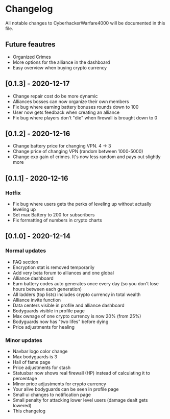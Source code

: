 # Changelog

All notable changes to CyberhackerWarfare4000 will be documented in this file.

## Future feautres

- Organized Crimes
- More options for the alliance in the dashboard
- Easy overview when buying crypto currency

## [0.1.3] - 2020-12-17

- Change repair cost do be more dynamic
- Alliances bosses can now organize their own members
- Fix bug where earning battery bonuses rounds down to 100
- User now gets feedback when creating an alliance
- Fix bug where players don't "die" when firewall is brought down to 0

## [0.1.2] - 2020-12-16

- Change battery price for changing VPN. 4 -> 3
- Change price of changing VPN (random between 1000-5000)
- Change exp gain of crimes. It's now less random and pays out slightly more

## [0.1.1] - 2020-12-16
### Hotfix

- Fix bug where users gets the perks of leveling up without actually leveling up
- Set max Battery to 200 for subscribers
- Fix formatting of numbers in crypto charts

## [0.1.0] - 2020-12-14

### Normal updates

- FAQ section
- Encryption stat is removed temporarily
- Add very beta forum to alliances and one global
- Alliance dashboard
- Earn battery codes auto generates once every day (so you don't lose hours between each generation)
- All ladders (top lists) includes crypto currency in total wealth
- Alliance invite function
- Data centers visible in profile and alliance dashboard
- Bodyguards visible in profile page
- Max ownage of one crypto currency is now 20% (from 25%)
- Bodyguards now has "two lifes" before dying
- Price adjustments for healing

### Minor updates

- Navbar logo color change
- Max bodyguards is 3
- Hall of fame page
- Price adjustments for stash
- Statusbar now shows real firewall (HP) instead of calculating it to percentage
- Minor price adjustments for crypto currency
- Your alive bodyguards can be seen in profile page
- Small ui changes to notification page
- Small penalty for attacking lower level users (damage dealt gets lowered)
- This changelog

